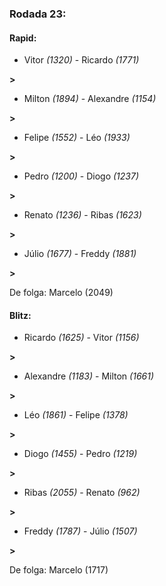 ### Rodada 23:

#### Rapid:

* Vitor *(1320)*     -     Ricardo *(1771)*

 **>** 
* Milton *(1894)*     -     Alexandre *(1154)*

 **>** 
* Felipe *(1552)*     -     Léo *(1933)*

 **>** 
* Pedro *(1200)*     -     Diogo *(1237)*

 **>** 
* Renato *(1236)*     -     Ribas *(1623)*

 **>** 
* Júlio *(1677)*     -     Freddy *(1881)*

 **>** 

De folga: Marcelo (2049)

#### Blitz:

* Ricardo *(1625)*     -     Vitor *(1156)*

 **>** 
* Alexandre *(1183)*     -     Milton *(1661)*

 **>** 
* Léo *(1861)*     -     Felipe *(1378)*

 **>** 
* Diogo *(1455)*     -     Pedro *(1219)*

 **>** 
* Ribas *(2055)*     -     Renato *(962)*

 **>** 
* Freddy *(1787)*     -     Júlio *(1507)*

 **>** 

De folga: Marcelo (1717)

